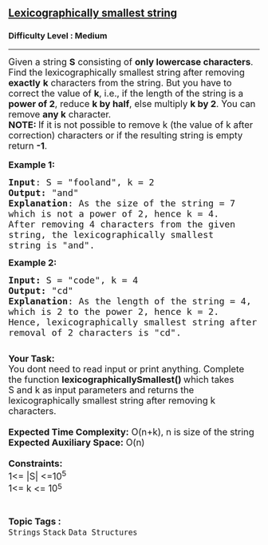 <h2><a href="https://practice.geeksforgeeks.org/problems/mila-and-strings0435/0">Lexicographically smallest string</a></h2><h3>Difficulty Level : Medium</h3><hr><div class="problems_problem_content__Xm_eO"><p><span style="font-size:18px">Given a string <strong>S</strong> consisting of <strong>only lowercase characters</strong>. Find&nbsp;the lexicographically smallest string after removing <strong>exactly</strong>&nbsp;<strong>k</strong> characters from the string. But you have to correct the value of <strong>k</strong>, i.e.,&nbsp;if the length of the string is a <strong>power of 2</strong>, reduce <strong>k by half</strong>, else multiply <strong>k by 2</strong>. You can remove <strong>any k</strong> character.<br>
<strong>NOTE:&nbsp;</strong>If it is not possible to remove k (the value of k after correction) characters or if the resulting string is empty return&nbsp;<strong>-1</strong>. </span><br>
<br>
<span style="font-size:18px"><strong>Example 1:</strong></span></p>

<pre><span style="font-size:18px"><strong>Input</strong>: S = "fooland", k = 2
<strong>Output:</strong>&nbsp;"and"&nbsp;
<strong>Explanation</strong>: As the size of the string = 7
which is not a power of 2, hence k = 4.
After removing 4 characters from the given 
string, the lexicographically smallest
string is "and".</span><span style="font-size:18px">
</span></pre>

<p><span style="font-size:18px"><strong>Example 2:</strong></span></p>

<pre><span style="font-size:18px"><strong>Input: </strong>S = "code", k = 4
<strong>Output:&nbsp;</strong>"cd"
<strong>Explanation</strong>: As the length of the string = 4, 
which is 2 to the power 2, hence k = 2.
Hence, lexicographically smallest string after 
removal of 2 characters is "cd".</span></pre>

<p><br>
<span style="font-size:18px"><strong>Your Task:&nbsp;&nbsp;</strong><br>
You dont need to read input or print anything. Complete the function <strong>lexicographicallySmallest()&nbsp;</strong>which takes S&nbsp;and k as input parameters and returns the lexicographically smallest string after removing k characters.<br>
<br>
<strong>Expected Time Complexity:</strong> O(n+k), n is size of the string<br>
<strong>Expected Auxiliary Space:</strong> O(n)<br>
<br>
<strong>Constraints:</strong><br>
1&lt;= |S|&nbsp;&lt;=10<sup>5</sup><br>
1&lt;= k &lt;= 10</span><sup><span style="font-size:15px">5</span></sup></p>
</div><br><p><span style=font-size:18px><strong>Topic Tags : </strong><br><code>Strings</code>&nbsp;<code>Stack</code>&nbsp;<code>Data Structures</code>&nbsp;